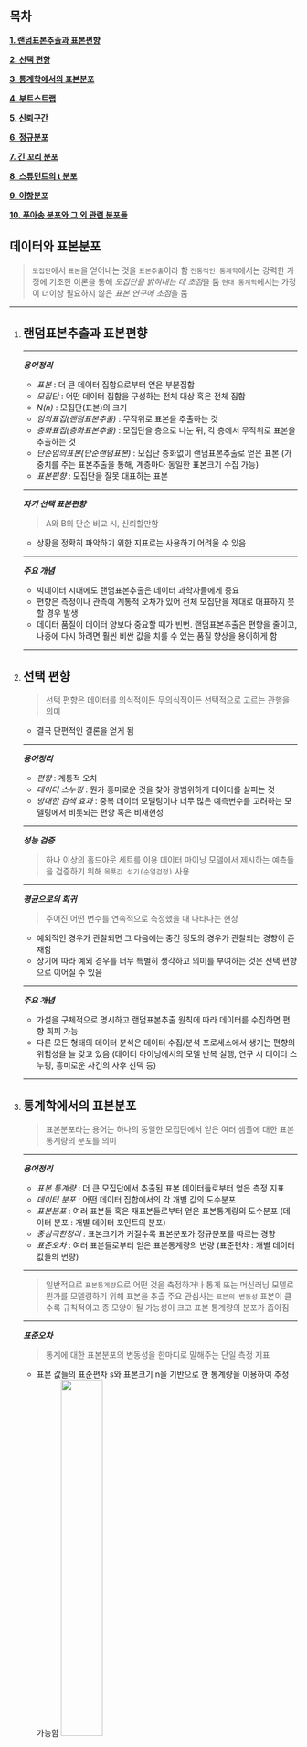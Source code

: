 목차
---
**[1. 랜덤표본추출과 표본편향](#랜덤표본추출과-표본편향)**

**[2. 선택 편향](#선택-편향)**

**[3. 통계학에서의 표본분포](#통계학에서의-표본분포)**  

**[4. 부트스트랩](#부트스트랩)**

**[5. 신뢰구간](#신뢰구간)**

**[6. 정규분포](#정규분포)**  

**[7. 긴 꼬리 분포](#긴-꼬리-분포)**

**[8. 스튜던트의 t 분포](#스튜던트의-t-분포)**

**[9. 이항분포](#이항분포)**

**[10. 푸아송 분포와 그 외 관련 분포들](#푸아송-분포와-그-외-관련-분포들)**



데이터와 표본분포
---
> `모집단`에서 `표본`을 얻어내는 것을 `표본추출`이라 함
> `전통적인 통계학`에서는 강력한 가정에 기초한 이론을 통해 *모집단을 밝혀내는 데 초점*을 둠
> `현대 통계학`에서는 가정이 더이상 필요하지 않은 *표본 연구에 초점*을 둠
---

1. ## 랜덤표본추출과 표본편향
	
	---
	***용어정리***
	+ *표본* : 더 큰 데이터 집합으로부터 얻은 부분집합
	+ *모집단* : 어떤 데이터 집합을 구성하는 전체 대상 혹은 전체 집합
	+ *N(n)* : 모집단(표본)의 크기
	+ *임의표집(랜덤표본추출)* : 무작위로 표본을 추출하는 것
	+ *층화표집(층화표본추출)* : 모집단을 층으로 나눈 뒤, 각 층에서 무작위로 표본을 추출하는 것
	+ *단순임의표본(단순랜덤표본)* : 모집단 층화없이 랜덤표본추출로 얻은 표본 (가중치를 주는 표본추출을 통해, 계층마다 동일한 표본크기 수집 가능)
	+ *표본편향* : 모집단을 잘못 대표하는 표본
	---
	***자기 선택 표본편향***
	> A와 B의 단순 비교 시, 신뢰할만함
	- 상황을 정확히 파악하기 위한 지표로는 사용하기 어려울 수 있음
	---
	***주요 개념***
	- 빅데이터 시대에도 랜덤표본추출은 데이터 과학자들에게 중요
	- 편향은 측정이나 관측에 계통적 오차가 있어 전체 모집단을 제대로 대표하지 못할 경우 발생
	- 데이터 품질이 데이터 양보다 중요할 때가 빈번. 랜덤표본추출은 편향을 줄이고, 나중에 다시 하려면 훨씬 비싼 값을 치룰 수 있는 품질 향상을 용이하게 함
	---
	
2. ## 선택 편향

	> 선택 편향은 데이터를 의식적이든 무의식적이든 선택적으로 고르는 관행을 의미
	- 결국 단편적인 결론을 얻게 됨
	
	---
	***용어정리***
	+ *편향* : 계통적 오차
	+ *데이터 스누핑* : 뭔가 흥미로운 것을 찾아 광범위하게 데이터를 살피는 것
	+ *방대한 검색 효과* : 중복 데이터 모델링이나 너무 많은 예측변수를 고려하는 모델링에서 비롯되는 편향 혹은 비재현성
	---
	***성능 검증***
	> 하나 이상의 홀드아웃 세트를 이용
	> 데이터 마이닝 모델에서 제시하는 예측들을 검증하기 위해 `목푯값 섞기(순열검정)` 사용
	---
	***평균으로의 회귀***
	> 주어진 어떤 변수를 연속적으로 측정했을 때 나타나는 현상
	- 예외적인 경우가 관찰되면 그 다음에는 중간 정도의 경우가 관찰되는 경향이 존재함
	- 상기에 따라 예외 경우를 너무 특별히 생각하고 의미를 부여하는 것은 선택 편향으로 이어질 수 있음
	---
	***주요 개념***
	- 가설을 구체적으로 명시하고 랜덤표본추출 원칙에 따라 데이터를 수집하면 편향 회피 가능
	- 다른 모든 형태의 데이터 분석은 데이터 수집/분석 프로세스에서 생기는 편향의 위험성을 늘 갖고 있음 (데이터 마이닝에서의 모델 반복 실행, 연구 시 데이터 스누핑, 흥미로운 사건의 사후 선택 등)
	---

3. ## 통계학에서의 표본분포

	> 표본분포라는 용어는 하나의 동일한 모집단에서 얻은 여러 샘플에 대한 표본 통계량의 분포를 의미
	
	---
	***용어정리***
	+ *표본 통계량* : 더 큰 모집단에서 추출된 표본 데이터들로부터 얻은 측정 지표
	+ *데이터 분포* : 어떤 데이터 집합에서의 각 개별 값의 도수분포
	+ *표본분포* : 여러 표본들 혹은 재표본들로부터 얻은 표본통계량의 도수분포 (데이터 분포 : 개별 데이터 포인트의 분포)
	+ *중심극한정리* : 표본크기가 커질수록 표본분포가 정규분포를 따르는 경향
	+ *표준오차* : 여러 표본들로부터 얻은 표본통계량의 변량 (표준편차 : 개별 데이터 값들의 변량)
	---
	
	> 일반적으로 `표본통계량`으로 어떤 것을 측정하거나 통계 또는 머신러닝 모델로 뭔가를 모델링하기 위해 표본을 추출
	> 주요 관심사는 `표본의 변동성`
	> 표본이 클수록 규칙적이고 종 모양이 될 가능성이 크고 표본 통계량의 분포가 좁아짐
	
	---
	***표준오차***
	> 통계에 대한 표본분포의 변동성을 한마디로 말해주는 단일 측정 지표
	- 표본 값들의 표준편차 s와 표본크기 n을 기반으로 한 통계량을 이용하여 추정 가능함
	<img src="https://github.com/YounHS/Study_DataScience/blob/master/2.%20%EB%8D%B0%EC%9D%B4%ED%84%B0%EC%99%80%20%ED%91%9C%EB%B3%B8%EB%B6%84%ED%8F%AC/pic/%ED%91%9C%EC%A4%80%EC%98%A4%EC%B0%A8.png" width="40%"><br>
	- 표준오차와 표본크기 사이의 관계를 때로 n 제곱근의 법칙이라고 함 (ex. 표준오차를 2배로 줄이려면 표본 크기를 4배 증가시켜야함)
	- 표준오차를 측정할 때 고려할 사항
		+ 모집단에서 완전히 새로운 샘플들을 다량 수집
		+ 각각의 새 샘플에 대해 통계량을 계산
		+ 상기에서 얻은 통계량의 표준편차를 계산하고 이를 표준오차의 추정치로 사용
	---
	***주요 개념***
	- 표본통계량의 도수분포는 그 해당 지표가 표본마다 다르게 나타날 수 있음을 보여줌
	- 부트스트랩 방식 혹은 중심극한정리에 의존하는 공식을 통해 표본분포 추정이 가능함
	- 표준오차는 표본통계량의 변동성을 요약하는 주요 지표임
	---
	
4. ## 부트스트랩

	> 부트스트랩 절차
	1. 현재 있는 표본에서 추가적으로 표본을 복원추출
	2. 각 표본에 대한 통계량과 모델을 다시 계산
	
	---
	***용어정리***
	+ *부트스트랩 표본* : 관측 데이터 집합으로부터 얻은 복원추출 표본
	+ *재표집(재표본추출, 리샘플링)* : 관측 데이터로부터 반복해서 표본추출하는 과정. 부트스트랩과 순열(셔플링) 과정을 포함
	---
	***부트스트랩 아이디어***
	<img src="https://github.com/YounHS/Study_DataScience/blob/master/2.%20%EB%8D%B0%EC%9D%B4%ED%84%B0%EC%99%80%20%ED%91%9C%EB%B3%B8%EB%B6%84%ED%8F%AC/pic/%EB%B6%80%ED%8A%B8%EC%8A%A4%ED%8A%B8%EB%9E%A9.jpg" width="40%">
	- 엄청난 횟수로 표본을 반복 복제하는 것은 아님
	- 각각의 표본을 뽑은 후, 각 관측치를 다시 원래 자리에 돌려놓는 본원추출으로 대체함
	- 상기 방식 사용 시, 표본을 뽑을 때마다 각 원소가 뽑힐 확률은 그대로 유지하면서 무한한 크기의 모집단 생성이 가능함
	> 크기가 n인 샘플의 평균을 구하는 부트스트랩 재표본추출 알고리즘
	1. 샘플 값을 하나 뽑아서 기록하고 제자리에 배치
	2. n번 반복
	3. 재표본추출된 값의 평균을 기록
	4,. 1~3단계를 R번 반복 (R은 임의로 설정, R 값이 클수록 표준오차나 신뢰구간에 대한 추정이 더 정확해짐)
	5. R개의 결과를 사용하여<br>
		a. 그것들의 표준편차 (표본평균의 표준오차)를 계산<br>
		b. 히스토그램 또는 상자그림을 그림<br>
		c. 신뢰구간 찾기
	---
	***CAUTION***
	> 부트스트랩은 표본크기가 작은 것을 보완하기 위한 것도, 새 데이터를 만드는 것도, 기존 데이터셋의 빈 곳을 채우는 것도 아님
	> 모집단에서 추가적으로 표본을 뽑는다고 할 때, 그 표본이 얼마나 원래 표본과 비슷할지를 알려줄 뿐임
	---
	***재표본추출 대 부트스트래핑***
	> 종종 재표본추출과 부트스트랩이 비슷한 의미로 사용됨
	> 재표본추출은 여러 표본이 결합되어 비복원추출을 수행할 수 있는 순영 과정을 
	---
	***주요 개념***
	- 부트스트랩(데이터로부터 복원추출)은 표본통계량의 변동성으 평가하는 강력한 도구
	- 부트스트랩은 표본분포의 수학적 근사치에 대한 엄청난 연구 없이도 다양한 환경에서 유사한 방식으로 적용 가능
	- 수학적 근사가 어려운 통계량에 대해서도 샘플링 분포 추정 가능
	- 예측 모델을 적용할 때, 여러 부트스트랩 표본들로부터 얻은 예측값을 모아, 결론을 만드는 것(배깅)이 단일 모델을 사용하는 것보다 좋음
	---
	
5. ## 신뢰구간
